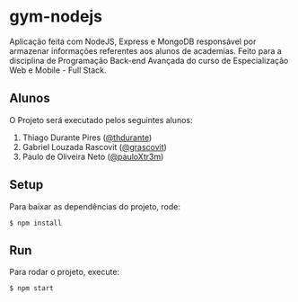 # gym-nodejs
Aplicação feita com NodeJS, Express e MongoDB responsável por armazenar informações referentes aos alunos de academias. Feito para a disciplina de Programação Back-end Avançada do curso de Especialização Web e Mobile - Full Stack.

## Alunos
O Projeto será executado pelos seguintes alunos:
1. Thiago Durante Pires ([@thdurante](https://github.com/thdurante))
2. Gabriel Louzada Rascovit ([@grascovit](https://github.com/grascovit))
3. Paulo de Oliveira Neto ([@pauloXtr3m](https://github.com/pauloXtr3m))

## Setup
Para baixar as dependências do projeto, rode:
```
$ npm install
```

## Run
Para rodar o projeto, execute:
```
$ npm start
```